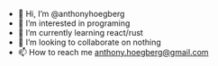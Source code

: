 - 👋 Hi, I’m @anthonyhoegberg
- 👀 I’m interested in programing
- 🌱 I’m currently learning react/rust
- 💞️ I’m looking to collaborate on nothing
- 📫 How to reach me anthony.hoegberg@gmail.com

<!---
anthonyhoegberg/anthonyhoegberg is a ✨ special ✨ repository because its `README.md` (this file) appears on your GitHub profile.
You can click the Preview link to take a look at your changes.
--->
